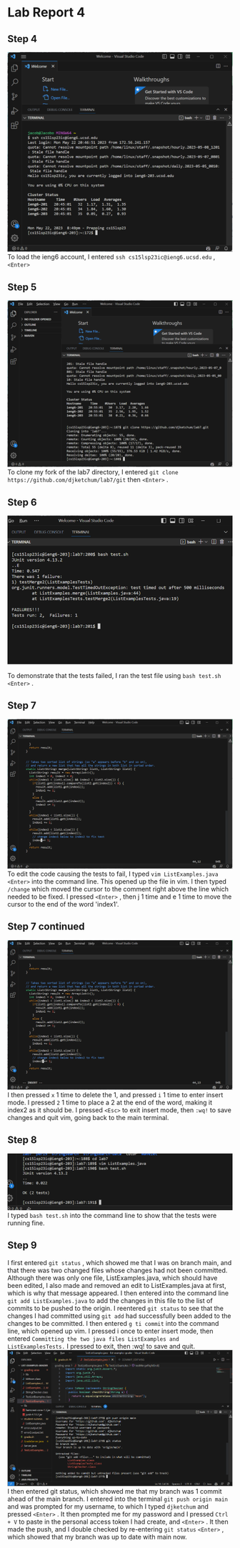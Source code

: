 # Lab Report 4

## Step 4
![Image](he.png)
To load the ieng6 account, I entered `ssh cs15lsp23ic@ieng6.ucsd.edu` , `<Enter>`

## Step 5
![Image](wasnt.png)
To clone my fork of the lab7 directory, I entered `git clone https://github.com/djketchum/lab7/git` then `<Enter>` .

## Step 6
![Image](my.png)

To demonstrate that the tests failed, I ran the test file using `bash test.sh <Enter>` .
  
## Step 7
![Image](everything.png)
To edit the code causing the tests to fail, I typed `vim ListExamples.java` `<Enter>` into the command line. This opened up the file in vim. I then typed `/change` which moved the cursor to the comment right above the line which needed to be fixed. I pressed `<Enter>` , then j 1 time and e 1 time to move the cursor to the end of the word 'index1'. 
  
## Step 7 continued
![Image](till.png)
I then pressed `x` 1 time to delete the 1, and pressed `i` 1 time to enter insert mode. I pressed `2` 1 time to place a 2 at the end of the word, making it index2 as it should be. I pressed `<Esc>` to exit insert mode, then `:wq!` to save changes and quit vim, going back to the main terminal.

## Step 8
![Image](we.png)
I typed `bash test.sh` into the command line to show that the tests were running fine.
  
## Step 9
I first entered `git status` <Enter>, which showed me that I was on branch main, and that there was two changed files whose changes had not been committed. Although there was only one file, ListExamples.java, which should have been edited, I also made and removed an edit to ListExamples.java at first, which is why that message appeared. I then entered into the command line `git add ListExamples.java` to add the changes in this file to the list of commits to be pushed to the origin. I reentered `git status` to see that the changes I had committed using `git add` had successfully been added to the changes to be committed. I then entered `g ti commit` into the command line, which opened up vim. I pressed i once to enter insert mode, then entered `Committing the two java files ListExamples and ListExamplesTests.` I pressed <Esc> to exit, then :wq! to save and quit. 
![Image](lastpic.png)
I then entered git status, which showed me that my branch was 1 commit ahead of the main branch. I entered into the terminal `git push origin main` and was prompted for my username, to which I typed `djketchum` and pressed `<Enter>` . It then prompted me for my password and I pressed `Ctrl + V` to paste in the personal access token I had create, and `<Enter>` . It then made the push, and I double checked by re-entering `git status` `<Enter>` , which showed that my branch was up to date with main now. 
 

